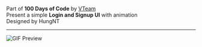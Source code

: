 Part of **100 Days of Code** by [VTeam](https://blog.vteam.info/)  
Present a simple **Login and Signup UI** with animation  
Designed by HungNT  

---

![GIF Preview](https://media.giphy.com/media/3o6Zto0Yd5bDZFxDWM/giphy.gif)